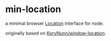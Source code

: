 # min-location

a minimal browser [Location](https://developer.mozilla.org/en-US/docs/Web/API/Location) interface for node.

originally based on [KoryNunn/window-location](https://github.com/KoryNunn/window-location).
